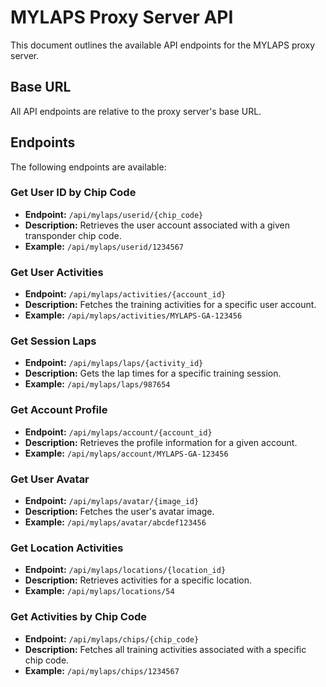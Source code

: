 # MYLAPS Proxy Server API

This document outlines the available API endpoints for the MYLAPS proxy server.

## Base URL

All API endpoints are relative to the proxy server's base URL.

## Endpoints

The following endpoints are available:

### Get User ID by Chip Code

- **Endpoint:** `/api/mylaps/userid/{chip_code}`
- **Description:** Retrieves the user account associated with a given transponder chip code.
- **Example:** `/api/mylaps/userid/1234567`

### Get User Activities

- **Endpoint:** `/api/mylaps/activities/{account_id}`
- **Description:** Fetches the training activities for a specific user account.
- **Example:** `/api/mylaps/activities/MYLAPS-GA-123456`

### Get Session Laps

- **Endpoint:** `/api/mylaps/laps/{activity_id}`
- **Description:** Gets the lap times for a specific training session.
- **Example:** `/api/mylaps/laps/987654`

### Get Account Profile

- **Endpoint:** `/api/mylaps/account/{account_id}`
- **Description:** Retrieves the profile information for a given account.
- **Example:** `/api/mylaps/account/MYLAPS-GA-123456`

### Get User Avatar

- **Endpoint:** `/api/mylaps/avatar/{image_id}`
- **Description:** Fetches the user's avatar image.
- **Example:** `/api/mylaps/avatar/abcdef123456`

### Get Location Activities

- **Endpoint:** `/api/mylaps/locations/{location_id}`
- **Description:** Retrieves activities for a specific location.
- **Example:** `/api/mylaps/locations/54`

### Get Activities by Chip Code

- **Endpoint:** `/api/mylaps/chips/{chip_code}`
- **Description:** Fetches all training activities associated with a specific chip code.
- **Example:** `/api/mylaps/chips/1234567`